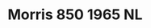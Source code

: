 ---
    title: Morris 850 1965 NL
    slug: Morris-850-1965-NL
    description:
    code: Morris-850-1965-NL
    image: https://cmdiy-archive.s3.us-east-1.amazonaws.com/adverts/images/Morris+850+1965+NL.jpeg
    download: https://cmdiy-archive.s3.us-east-1.amazonaws.com/adverts/documents/Morris+850+1965+NL.pdf
---